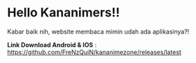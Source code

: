 # Hello Kananimers!!

Kabar baik nih, website membaca mimin udah ada aplikasinya?!

__Link Download Android & IOS__ : https://github.com/FreNzQuiN/kananimezone/releases/latest
